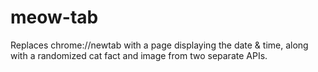 # meow-tab
Replaces chrome://newtab with a page displaying the date &amp; time, along with a randomized cat fact and image from two separate APIs. 
